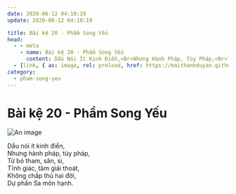 ```yaml
---
date: 2020-06-12 04:10:19
update: 2020-06-12 04:10:19

title: Bài kệ 20 - Phẩm Song Yếu
head:
  - - meta
    - name: Bài kệ 20 - Phẩm Song Yếu
      content: Dầu Nói Ít Kinh Điển,<Br>Nhưng Hành Pháp, Tùy Pháp,<Br>Từ Bỏ Tham, Sân, Si,<Br>Tĩnh Giác, Tâm Giải Thoát,<Br>Không Chấp Thủ Hai Đời,<Br>Dự Phần Sa Môn Hạnh.<Br>
  - [link, { as: image, rel: preload, href: https://maithanhduyan.github.io/kinh-phap-cu/img/pham-song-yeu/pham-song-yeu-020.jpg }]
category:
  - pham-song-yeu
---
```


# Bài kệ 20 - Phẩm Song Yếu

![An image](/img/pham-song-yeu/pham-song-yeu-020.jpg)

Dầu nói ít kinh điển,<br>Nhưng hành pháp, tùy pháp,<br>Từ bỏ tham, sân, si,<br>Tĩnh giác, tâm giải thoát,<br>Không chấp thủ hai đời,<br>Dự phần Sa môn hạnh.<br>
